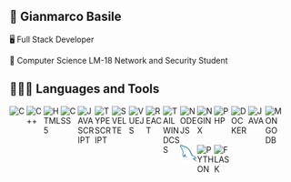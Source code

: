 <!--
**GianmarcoBasile/GianmarcoBasile** is a ✨ _special_ ✨ repository because its `README.md` (this file) appears on your GitHub profile.

Here are some ideas to get you started:

- 🔭 I’m currently working on ...
- 🌱 I’m currently learning ...
- 👯 I’m looking to collaborate on ...
- 🤔 I’m looking for help with ...
- 💬 Ask me about ...
- 📫 How to reach me: ...
- 😄 Pronouns: ...
- ⚡ Fun fact: ...
-->
<h2>📌 Gianmarco Basile</h2>
<p>🖥️ Full Stack Developer</p>
<p>🌱 Computer Science LM-18 Network and Security Student</p>

<h2>🧑🏻‍💻 Languages and Tools</h2>
<img align="left" alt="C" width="30px" src="https://raw.githubusercontent.com/bablubambal/All_logo_and_pictures/1ac69ce5fbc389725f16f989fa53c62d6e1b4883/programming%20languages/c.svg"/>
<img align="left" alt="C++" width="30px" src="https://cdn.jsdelivr.net/gh/devicons/devicon/icons/cplusplus/cplusplus-plain.svg"/>
<img align="left" alt="HTML5" width="30px" src="https://cdn.jsdelivr.net/gh/devicons/devicon/icons/html5/html5-original.svg" />
<img align="left" alt="CSS" width="30px" src="https://cdn.jsdelivr.net/gh/devicons/devicon/icons/css3/css3-plain.svg"/>
<img align="left" alt="JAVASCRIPT" width="30px" src="https://cdn.jsdelivr.net/gh/devicons/devicon/icons/javascript/javascript-original.svg" />
<img align="left" alt="TYPESCRIPT" width="30px" src="https://cdn.jsdelivr.net/gh/devicons/devicon/icons/typescript/typescript-original.svg" />
<img align="left" alt="SVELTE" width="30px" src="https://cdn.jsdelivr.net/gh/devicons/devicon/icons/svelte/svelte-plain.svg" />
<img align="left" alt="VUEJS" width="30px" src="https://cdn.jsdelivr.net/gh/devicons/devicon/icons/vuejs/vuejs-plain.svg" />
<img align="left" alt="REACT" width="30px" src="https://cdn.jsdelivr.net/gh/devicons/devicon/icons/react/react-original.svg" />
<img align="left" alt="TAILWINDCSS" width="30px" src="https://cdn.jsdelivr.net/gh/devicons/devicon/icons/tailwindcss/tailwindcss-original.svg" />
<img align="left" alt="NODEJS" width="30px" src="https://cdn.jsdelivr.net/gh/devicons/devicon/icons/nodejs/nodejs-original.svg" />
<img align="left" alt="NGINX" width="30px" src="https://cdn.jsdelivr.net/gh/devicons/devicon/icons/nginx/nginx-original.svg" />
<img align="left" alt="PHP" width="30px" src="https://cdn.jsdelivr.net/gh/devicons/devicon/icons/php/php-plain.svg" />
<img align="left" alt="DOCKER" width="30px" src="https://cdn.jsdelivr.net/gh/devicons/devicon/icons/docker/docker-plain.svg" />
<img align="left" alt="JAVA" width="30px" src="https://cdn.jsdelivr.net/gh/devicons/devicon/icons/java/java-original.svg" />
<img align="left" alt="MONGODB" width="30px" src="https://cdn.jsdelivr.net/gh/devicons/devicon/icons/mongodb/mongodb-plain-wordmark.svg" />
<img align="left" alt="MYSQL" width="30px" src="https://github.com/devicons/devicon/blob/master/icons/mysql/mysql-original.svg" />
<img align="left" alt="PYTHON" width="30px" src="https://cdn.jsdelivr.net/gh/devicons/devicon/icons/python/python-plain.svg" />
<img align="left" alt="FLASK" width="30px" src="https://cdn.jsdelivr.net/gh/devicons/devicon/icons/flask/flask-original.svg" />
